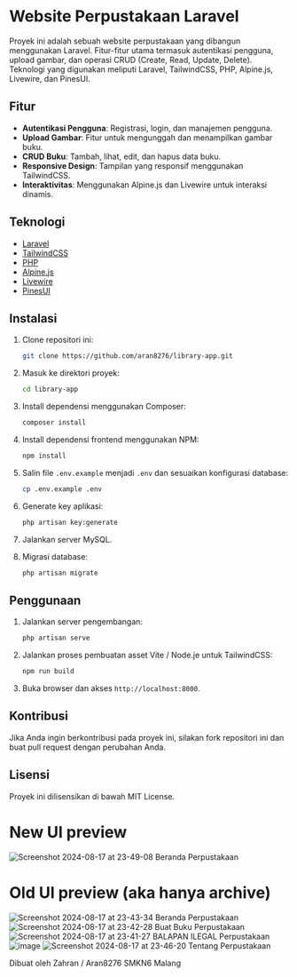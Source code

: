 # Website Perpustakaan Laravel

Proyek ini adalah sebuah website perpustakaan yang dibangun menggunakan Laravel. Fitur-fitur utama termasuk autentikasi pengguna, upload gambar, dan operasi CRUD (Create, Read, Update, Delete). Teknologi yang digunakan meliputi Laravel, TailwindCSS, PHP, Alpine.js, Livewire, dan PinesUI.

## Fitur

- **Autentikasi Pengguna**: Registrasi, login, dan manajemen pengguna.
- **Upload Gambar**: Fitur untuk mengunggah dan menampilkan gambar buku.
- **CRUD Buku**: Tambah, lihat, edit, dan hapus data buku.
- **Responsive Design**: Tampilan yang responsif menggunakan TailwindCSS.
- **Interaktivitas**: Menggunakan Alpine.js dan Livewire untuk interaksi dinamis.

## Teknologi

- [Laravel](https://laravel.com/docs/11.x/)
- [TailwindCSS](https://tailwindcss.com/)
- [PHP](https://www.php.net/)
- [Alpine.js](https://alpinejs.dev/)
- [Livewire](https://laravel-livewire.com/)
- [PinesUI](https://devdojo.com/pines)

## Instalasi

1. Clone repositori ini:
    ```bash
    git clone https://github.com/aran8276/library-app.git
    ```
2. Masuk ke direktori proyek:
    ```bash
    cd library-app
    ```
3. Install dependensi menggunakan Composer:
    ```bash
    composer install
    ```
4. Install dependensi frontend menggunakan NPM:
    ```bash
    npm install
    ```
5. Salin file `.env.example` menjadi `.env` dan sesuaikan konfigurasi database:
    ```bash
    cp .env.example .env
    ```
6. Generate key aplikasi:
    ```bash
    php artisan key:generate
    ```
7. Jalankan server MySQL.

9. Migrasi database:
    ```bash
    php artisan migrate
    ```

## Penggunaan

1. Jalankan server pengembangan:
    ```bash
    php artisan serve
    ```
2. Jalankan proses pembuatan asset Vite / Node.je untuk TailwindCSS:
   ```bash
   npm run build
   ``` 
3. Buka browser dan akses `http://localhost:8000`.

## Kontribusi

Jika Anda ingin berkontribusi pada proyek ini, silakan fork repositori ini dan buat pull request dengan perubahan Anda.

## Lisensi

Proyek ini dilisensikan di bawah MIT License.

# New UI preview
![Screenshot 2024-08-17 at 23-49-08 Beranda Perpustakaan](https://github.com/user-attachments/assets/c76cbaeb-84b4-4741-9d44-89ea9eceafdd)

# Old UI preview (aka hanya archive)
![Screenshot 2024-08-17 at 23-43-34 Beranda Perpustakaan](https://github.com/user-attachments/assets/4273ed36-1fa4-4a02-af3d-ad09b30ed1cc)
![Screenshot 2024-08-17 at 23-42-28 Buat Buku Perpustakaan](https://github.com/user-attachments/assets/62e77e1f-e4a2-4123-8363-0465bb345f9f)
![Screenshot 2024-08-17 at 23-41-27 BALAPAN ILEGAL Perpustakaan](https://github.com/user-attachments/assets/28675bb4-f58e-483f-a45a-b456bce0402c)
![image](https://github.com/user-attachments/assets/c0e93355-8fe4-4131-a1d0-089e45b13aea)
![Screenshot 2024-08-17 at 23-46-20 Tentang Perpustakaan](https://github.com/user-attachments/assets/12975c01-4169-4338-9054-7e8034a45c02)

Dibuat oleh Zahran / Aran8276 SMKN6 Malang
